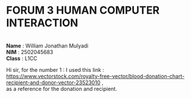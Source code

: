 <h1> FORUM 3 HUMAN COMPUTER INTERACTION</h1><br>
<b>Name</b> : William Jonathan Mulyadi<br>
<b>NIM</b> : 2502045683<br>
<b>Class</b> : L1CC<br>

Hi sir, for the number 1 : I used this link : https://www.vectorstock.com/royalty-free-vector/blood-donation-chart-recipient-and-donor-vector-23523010 ,<br>
as a reference for the donation and recipient.
